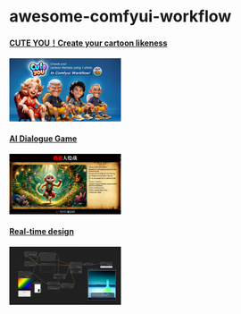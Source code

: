 # awesome-comfyui-workflow

#### [CUTE YOU！Create your cartoon likeness](./workflow/cute-you/README.md)

<p align="left">
  <img src="./workflow/cute-you/cute-you-v1.jpg" width="200">
</p>


#### [AI Dialogue Game <Journey to the West>](./workflow/ai-dialogue-game-journey-to-the-west/README.md)

<p align="left">
  <img src="./workflow/ai-dialogue-game-journey-to-the-west/ai-dialogue-game-journey-to-the-west-v1.jpg" width="200">
</p>



#### [Real-time design](./workflow/real-time-design/README.md)

<p align="left">
  <img src="./workflow/real-time-design/real-time-design-v1.png" width="200">
</p>